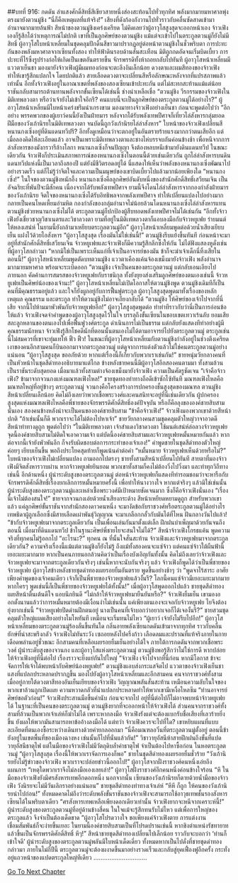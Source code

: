 ##บทที่ 916: กดดัน
ลำแสงศักดิ์สิทธิ์สีเขียวสายหนึ่งส่องสะท้อนไปทั่วทุกทิศ พลังมากมายมหาศาลพุ่งตรงมายังตวนมู่ชิง
“นี่ก็คือเหตุผลที่แท้จริง!”
เสียงที่ดังก้องกังวานไปทั่วราวกับคลื่นซัดสาดเข้ามา อำนาจมากมายล้นฟ้า
สีหน้าของตวนมู่ชิงเคร่งเครียด ไม่คิดเลยว่าผู้อาวุโสสูงสุดจะออกหน้าเอง
จ้าวเฟิงเองก็รู้สึกได้ว่าเหตุการณ์ไม่ปกติ เขาที่เป็นลูกศิษย์ของตวนมู่ชิง แม้แต่จะเข้าไปในตระกูลตวนมู่ก็ยังไม่มีสิทธิ์
ผู้อาวุโสใบหน้าเหลี่ยมในชุดคลุมปักดิ้นสีขาวมาปรากฏอยู่ต่อหน้าตวนมู่ชิงในชั่วพริบตา
การปะทะกันของพลังมหาศาลจากเซียนทั้งสอง ทำให้ฟ้าดินรอบด้านสั่นสะเทือน มิติถูกกดอัดจนเริ่มบิดเบี้ยว การปะทะที่ไร้ซึ่งรูปร่างก่อให้เกิดเป็นเขตอันตรายขึ้น
จักรพรรดิทั้งห้าถอยกลับไปทันที
ผู้อาวุโสหน้าเหลี่ยมมีแววตาเย็นชา มองมายังจ้าวเฟิงผู้มีผมทองก่อนจะตะลึงงันเล็กน้อย
ดวงตาและผมสีทองของจ้าวเฟิงทำให้เขารู้สึกแปลกใจ โดยปกติแล้ว สายเลือดดวงตาจะเปลี่ยนสีหรือลักษณะหลังจากที่แปรสภาพแล้วเท่านั้น
อีกทั้งจ้าวเฟิงอยู่ในอาณาเขตที่พลังของสองเซียนเข้าปะทะกัน แต่ไม่สะทกสะท้านแม้แต่น้อย
ราชันกลับสามารถต้านทานพลังจากขั้นเซียนได้เช่นนี้ ช่างน่าเหลือเชื่อ
“ตวนมู่ชิง วีรกรรมของจ้าวเฟิงในมิติเทพลวงตา หรือว่าเจ้ายังไม่เข้าใจอีกรึ? คนแบบนี้จะเป็นลูกศิษย์ของตระกูลตวนมู่ได้อย่างไร?”
ผู้อาวุโสหน้าเหลี่ยมมีใบหน้าเคร่งขรึมน่าเกรงขาม มองมาทางจ้าวเฟิงอย่างเย็นชา ก่อนจะพูดต่อไปว่า
“อีกอย่าง พรรคพวกของผู้เยาว์คนนี้ยังเป็นฝ่ายมาร หลังจากได้รับพลังเทพปีศาจก็เที่ยวไล่สังหารกลุ่มยอดฝีมือของวังเก้านิรยในมิติเทพลวงตา จนบัดนี้ถูกวังเก้านิรยไล่ล่าสังหาร”
ใบหน้าของจ้าวเฟิงเปลี่ยนสี หนานกงเซิ่งอยู่ที่ดินแดนทวีปรึ? อีกทั้งดูเหมือนว่าจะตกอยู่ในอันตรายร้ายแรงมากกว่าตนเสียอีก
แต่เมื่อลองคิดให้ละเอียดแล้ว อาจเป็นเพราะมิติเทพลวงตาและชางไห่บรรจบกันค่อนข้างช้า เพื่อหนีจากการล่าสังหารของมังกรวารีล้างโลกา หนานกงเซิ่งก็จนปัญญา จึงต้องหลบหนีเข้ามายังดินแดนทวีป
ในขณะเดียวกัน จ้าวเฟิงก็ประเมินสภาพการณ์ของหนานกงเซิ่งในตอนนี้ด้วยเช่นเดียวกัน ถูกไล่ล่าสังหารบนดินแดนทวีปแห่งนี้เป็นเวลาถึงสองปี แต่ยังมีชีวิตรอดอยู่ได้ นี่แสดงให้เห็นว่าพลังของหนานกงเซิ่งพัฒนาไปอย่างรวดเร็ว
แต่ก็ไม่รู้ว่าจิตใจและความเป็นมนุษย์ของเขาบิดเบี้ยวไปแล้วมากน้อยเพียงใด
“หนานกงเซิ่ง!”
ในใจของตวนมู่ชิงหนักอึ้ง หนานกงเซิ่งคือลูกศิษย์อันดับหนึ่งของสำนักศักดิ์สิทธิ์เสวียนเจิน เป็นอัจฉริยะที่พันปีจะมีสักคน
เนื่องจากได้รับพลังเทพปีศาจ ยามนี้จึงโดนไล่ล่าสังหารจากกองกำลังฝ่ายมารของวังเก้านิรย
จิตใจของหนานกงเซิ่งได้รับอิทธิพลจากพลังเทพปีศาจ ทำให้เปลี่ยนแปลงไปอย่างมาก กลายเป็นคนโหดเหี้ยมอำมหิต
กองกำลังของกลุ่มอำนาจไม่น้อยล้วนโดนหนานกงเซิ่งไล่ล่าสังหารแทน
ตวนมู่ชิงช่วยหนานกงเซิ่งไม่ได้ ตระกูลตวนมู่ก็ปกป้องผู้สืบทอดพลังเทพปีศาจไม่ได้เช่นกัน
“อีกทั้งจ้าวเฟิงยังเชี่ยวชาญวิชาเนตรและวิชาลวงตา ยามที่อยู่ในมิติเทพลวงตาก็แอบลงมือกับจ้าวหยูเฟย ร่ายมนต์ให้หลงเสน่ห์ ในยามนี้ยังกล้ามาเหยียบตระกูลตวนมู่อีก”
ผู้อาวุโสหน้าเหลี่ยมพูดต่อด้วยน้ำเสียงเยียบเย็น แฝงไว้ด้วยไอสังหาร
“ผู้อาวุโสสูงสุด เรื่องมันไม่ใช่เช่นนี้!”
ตวนมู่ชิงรีบแย้งขึ้นทันที ก่อนหน้าจะมาอยู่ที่สำนักศักดิ์สิทธิ์เสวียนเจิน จ้าวหยูเฟยและจ้าวเฟิงก็มีความรู้สึกลึกซึ้งให้กัน ไม่ได้ฟังแสลงหูดั่งเช่นที่ผู้อาวุโสกล่าวมา
“หากมิใช่เป็นเพราะเห็นแก่ที่เจ้าเป็นอาจารย์ของมัน ข้าก็จะฆ่าเจ้าเด็กนี่ทิ้งเสียในตอนนี้!”
ผู้อาวุโสหน้าเหลี่ยมพูดตัดบทตวนมู่ชิง แววตาเคืองแค้นจ้องเขม็งมายังจ้าวเฟิง พลังอำนาจมากมายมหาศาล พร้อมจะระเบิดออก
“ตวนมู่ชิง เจ้าเป็นคนของตระกูลตวนมู่ แต่กลับเอนเอียงไปภายนอก คัดค้านการสมรสของจ้าวหยูเฟยกับราชนิกุล ทั้งยังยุยงส่งเสริมลูกศิษย์ของตนเองเช่นนี้ จ้าวหยูเฟยเป็นศิษย์น้องของเจ้านะ!”
ผู้อาวุโสหน้าเหลี่ยมไม่เปิดโอกาสให้ตวนมู่ชิงพูด
ตวนมู่ชิงเดิมทีก็เป็นคนที่มีคุณธรรมอยู่แล้ว และใจก็ยังผูกอยู่กับการฟื้นฟูตระกูล
ผู้อาวุโสสูงสุดพูดมาทั้งเรื่องของหลักเหตุผล คุณธรรม และตระกูล ทำให้ตวนมู่ชิงไม่อาจเถียงกลับได้
“ตวนมู่ชิง ให้ศิษย์ของเจ้าไปจากที่นี่เสีย จากนี้ไปห้ามมาพัวพันกับจ้าวหยูเฟยอีก!”
ผู้อาวุโสสูงสุดพูดต่อ ทำท่าทีราวกับว่านี่เป็นการอ่อนข้อให้แล้ว
จ้าวเฟิงจดจำคำพูดของผู้อาวุโสสูงสุดไว้ในใจ
บรรลุถึงขั้นเซียนในขอบเขตเทวาเร้นลับ ยอมเสียสละลูกหลานของตนเองไปเพื่อฟื้นฟูวงศ์ตระกูล ดำเนินการไม่เป็นธรรม แต่กลับยังแสดงทีท่าอย่างผู้มีคุณธรรมนักหนา
จ้าวเฟิงรู้สึกโชคดีนักที่ตอนนั้นตนเองไม่ได้ตามอาจารย์ไปยังตระกูลตวนมู่
ตระกูลเช่นนี้ไม่สมควรที่เขาจะทุ่มเทให้
ฟิ้ว ฟิ้ว!
ในขณะที่ผู้อาวุโสหน้าเหลี่ยมกับตวนมู่ชิงกำลังอยู่ในช่วงตึงเครียด
เงาของคนอีกสามคนก็บินออกมาจากตระกูลตวนมู่
แต่ดูจากการแต่งตัวแล้วไม่ใช่คนตระกูลตวนมู่อย่างแน่นอน
“ผู้อาวุโสสูงสุด ขออภัยด้วย หากแต่เรื่องนี้ก็เกี่ยวกับพวกเราเช่นกัน!”
ชายหนุ่มวัยกลางคนที่เป็นหัวหน้าในชุดสีดำทองอธิบายมาแต่ไกล
ข้างหลังชายคนนี้มีผู้อาวุโสอีกสองคนตามมา ทั้งสามล้วนเป็นราชันระดับสุดยอด
เมื่อมาแล้วทั้งสามต่างจ้องเขม็งมายังจ้าวเฟิง ความเป็นศัตรูชัดเจน
“เจ้าคือจ้าวเฟิง? ข้ามาจากจวนกงแห่งมณฑลเฟิงไหล!”
ชายชุดทองท่าทางถือดีเข้าซักไซ้ทันที
มณฑลเฟิงไหลคือมณฑลใหญ่ที่อยู่ข้างๆ ตระกูลตวนมู่
จวนกงคือโครงสร้างการปกครองชั้นสูงสุดของมณฑล
ตวนมู่ชิงสีหน้าเปลี่ยนเล็กน้อย คิดไม่ถึงเลยว่าพวกเชื้อพระวงศ์และคนสนิทจะอยู่ที่นี่เช่นเดียวกัน
ผู้ปกครองสูงสุดแห่งมณฑลเฟิงไหลคือพี่ชายของจักรพรรดิศักดิ์สิทธิ์องค์ปัจจุบัน หรือก็คือลุงขององค์ชายสิบสามนั่นเอง
สองคนข้างหลังน่าจะเป็นคนขององค์ชายสิบสาม
“ข้าคือจ้าวเฟิง!”
จ้าวเฟิงมองพวกเขาด้วยสีหน้าปกติ
“ถ้าเช่นนั้นก็ดี พวกเราจะได้ไม่ต้องไปหาเจ้า”
ชายวัยกลางคนสวมชุดคลุมตัวใหญ่วาจาอวดดี สีหน้าท่าทางดูถูก พูดต่อไปว่า “ในมิติเทพลวงตา เจ้าสำแดงวิชาดวงตา ใช้มนต์เสน่ห์ล่อลวงจ้าวหยูเฟย จุดนี้องค์ชายสิบสามไม่ติดใจเอาความเจ้า แต่บัดนี้องค์ชายสิบสามและจ้าวหยูเฟยหมั้นหมายกันแล้ว หากต่อจากนี้เจ้ายังพัวพันอีก ก็จงรับผิดชอบต่อการกระทำของเจ้าเอง!”
คำพูดชายในชุดสีดำทองตัวใหญ่ค่อยๆ เยียบเย็นขึ้น พอถึงประโยคสุดท้ายก็พูดเน้นคำต่อคำ
“หมั้นหมาย จ้าวหยูเฟยเห็นด้วยหรือไม่?”
ใบหน้าของจ้าวเฟิงไม่เปลี่ยนแปลง ถามออกไปตรงๆ
ชายทั้งสามสีหน้าเปลี่ยนไปทันที สายตาที่มองจ้าวเฟิงมีจิตสังหารวาบผ่าน
หากจ้าวหยูเฟยยินยอม พวกเขาทั้งสามก็คงไม่ต้องวิ่งไปวิ่งมา และทำทุกวิถีทางเช่นนี้
อีกด้านหนึ่ง ผู้นำระดับสูงของตระกูลตวนมู่ ต่อหน้าจ้าวหยูเฟยก็แสดงทีท่ารอมชอมว่าจะหารือกับจักรพรรดิศักดิ์สิทธิ์เรื่องยกเลิกการหมั้นหมายครั้งนี้ เพื่อทำให้นางวางใจ
หากแต่จริงๆ แล้วมิใช่เช่นนั้น
ผู้นำระดับสูงของตระกูลตวนมู่และเหล่าเชื้อพระวงศ์มีเป้าหมายชัดเจนมาก ซึ่งก็คือจ้าวเฟิงนั่นเอง
“เรื่องนี้เจ้าไม่ต้องสนใจ!”
ชายจากจวนกงเอ่ยด้วยน้ำเสียงกระด้าง สีหน้าเหยียดหยามดูถูก
สำหรับพวกเขาแล้ว แค่ลูกศิษย์ขั้นราชันจากสำนักสองดาวคนหนึ่ง
จะมางัดข้อกับราชวงศ์หรือตระกูลตวนมู่ได้อย่างไร
เทพธิดาผู้ถูกเลือกซึ่งมีสายเลือดเผ่าพันธุ์วิญญาณ จะมาเกลือกกลั้วกับมันได้ที่ไหน ฝันกลางวันไปแล้ว!
“ข้ากับจ้าวหยูเฟยมาจากตระกูลเดียวกัน เป็นเพื่อนเล่นกันมาตั้งแต่เล็ก ฝึกฝนบำเพ็ญมาด้วยกันจนถึงตอนนี้ เมื่อมาที่ดินแดนทวีป ข้าในฐานะศิษย์พี่ชายไยจะสนใจไม่ได้?”
สีหน้าจ้าวเฟิงโกรธแค้น พูดความจริงที่ทุกคนไม่รู้ออกไป
“อะไรนะ?”
ทุกคน ณ ที่นั้นใจสั่นสะท้าน
จ้าวเฟิงและจ้าวหยูเฟยมาจากตระกูลเดียวกัน?
ความจริงเรื่องนี้แม้แต่ตวนมู่ชิงก็ยังไม่รู้
ถึงแม้ทั้งสองคนจะแซ่จ้าว แต่คนแซ่จ้าวใต้ผืนฟ้านี้เยอะแยะมากมาย หากเป็นคนภายนอกล้วนคิดว่าเป็นเรื่องบังเอิญกันทั้งนั้น
คิดไม่ถึงเลยว่าจ้าวเฟิงและจ้าวหยูเฟยจะมาจากตระกูลเดียวกันจริงๆ
เช่นนี้หากจะนับกันจริงๆ แล้ว จ้าวเฟิงก็พูดได้ว่าเป็นพี่ชายของจ้าวหยูเฟย
ผู้อาวุโสข้างหลังชายชุดดำทองเผยรอยยิ้มอันตราย พูดขึ้นอย่างช้าๆ ว่า “พูดจาไร้สาระ อาศัยเพียงคำพูดของเจ้าคนเดียว เจ้าก็เป็นพี่ชายของจ้าวหยูเฟยแล้วงั้นรึ? โลกนี้คนแซ่จ้าวมีเยอะแยะมากมาย หากใครๆ พูดเช่นนี้ก็เป็นพี่ชายของจ้าวหยูเฟยได้ทั้งนั้น!”
เมื่อผู้อาวุโสพูดออกไปแล้ว ชายชุดสีดำทองเผยสีหน้าตื่นเต้นดีใจ แอบนึกยินดี
“ไม่กล้าให้จ้าวหยูเฟยมายืนยันหรือ?”
จ้าวเฟิงยิ้มเย็น เขามองออกตั้งนานแล้วว่าการหมั้นหมายต้องมีเงื่อนงำไม่เช่นนั้น แค่เพียงตนเองจะเจอกับจ้าวหยูเฟย ไยจึงต้องยุ่งยากเช่นนี้
“จ้าวหยูเฟยปิดด่านฝึกตนอยู่ นางเป็นคนที่เจ้าบอกว่าอยากเจอก็ได้เจองั้นรึ?”
ชายสวมชุดคลุมตัวใหญ่แผดเสียงอย่างโมโหทันที เหมือนจะเริ่มทนไม่ไหว
“ผู้เยาว์ เจ้ายังไม่รีบไปอีก!”
ผู้อาวุโสหน้าเหลี่ยมของตระกูลตวนมู่ร้องลั่นขึ้นทันใด กลิ่นอายพลังเซียนกดดันเข้ามาจากทุกทิศ ราวกับคลื่นยักษ์ที่น่าสะพรึงกลัว
จ้าวเฟิงไม่ทันระวัง เซถอยหลังไปครึ่งก้าว เลือดลมและปราณที่แท้จริงภายในกายเดือดพล่านอยู่ชั่วขณะ
อีกสามคนที่เหลือเผยรอยยิ้มเย็นอย่างได้ใจ
ภายใต้การกดดันจากพวกเชื้อพระวงศ์ ผู้นำระดับสูงของจวนกง และผู้อาวุโสแห่งตระกูลตวนมู่ ตวนมู่ชิงพอรู้สึกว่าไม่ใช่การดี หากปล่อยให้จ้าวเฟิงอยู่ที่นี่ต่อไป เรื่องราวจะยิ่งแย่กันไปใหญ่
“จ้าวเฟิง เจ้าไปจากที่นี่ก่อน หากมีโอกาส ข้าจะจัดการให้เจ้าได้พบหน้ากับศิษย์น้องหยูเฟย!” ตวนมู่ชิงแอบส่งกระแสจิตไป
แววตาของจ้าวเฟิงเย็นชา แสงที่แปลกประหลาดปรากฏขึ้น มองไปยังผู้อาวุโสหน้าเหลี่ยมและอีกสามคน
คนจากราชวงศ์ทั้งสาม เมื่ออยู่ภายใต้ดวงตาสีทองอันเย็นเยียบของจ้าวเฟิง วิญญาณพลันสั่นสะท้าน เหมือนความลับในใจของพวกเขาล้วนถูกเปิดเผย ความหวาดกลัวที่น่าแปลกประหลาดทำให้พวกเขามีเหงื่อไหลซึม
“ท่านอาจารย์ ศิษย์ขอตัวก่อน!”
จ้าวเฟิงประสานมือขึ้นคำนับ ก่อนจะจากไป
อยู่ที่นี่ต่อไปก็ไม่อาจพบหน้าจ้าวหยูเฟยได้
ในฐานะที่เป็นคนของตระกูลตวนมู่ ตวนมู่ชิงยากที่จะออกหน้าให้จ้าวเฟิงได้
ส่วนคนจากราชวงศ์ทั้งสามที่ล้วนเป็นพวกเจ้าเล่ห์ก็ฆ่าไม่ได้
เพราะหากลงมือ จ้าวเฟิงรังแต่จะต้องแบกรับชื่อเสียงที่เลวร้ายยิ่งขึ้น ยังผลให้พวกมันสามารถหาข้ออ้างลงมือได้
แต่ทว่า จ้าวเฟิงควรจะไปที่ใด?
เขาหยิบแผนที่แบบละเอียดที่ตนเองซื้อระหว่างเดินทางด้วยค่ายกลออกมา
“นี่คือมณฑลอวิ๋นที่ตระกูลตวนมู่ตั้งอยู่ ตอนนี้ข้ายังอยู่ในเขตพื้นที่ของเมืองฉางหง เช่นนั้นก็ไปที่นั่นแล้วกัน!”
วิชาวายุอัสนีห้าสายฝึกฝนถึงขั้นที่แปด วายุอัสนีธาตุไฟ
แต่ในมือของจ้าวเฟิงไม่มีวัตถุดิบล้ำค่าธาตุไฟ จำเป็นต้องไปหาซื้อก่อน
ในหอตระกูลตวนมู่
“ผู้อาวุโสสูงสุด เรื่องนี้ให้พวกเราจัดการเองก็พอ”
ชายในชุดสีดำทองเผยรอยยิ้มชั่วร้าย
“วังเก้านิรยยังไม่รู้ข่าวของจ้าวเฟิง พวกเราจะปล่อยข่าวนี้ออกไป!” ผู้อาวุโสจากฝั่งราชวงศ์คนหนึ่งเอ่ยถึงแผนการ
“เหตุใดพวกเราจึงไม่ลงมือเองเลยเล่า!”
ผู้อาวุโสฝั่งราชวงศ์อีกคนหนึ่งค่อนข้างใจร้อน
“หึ ในมือของจ้าวเฟิงยังมีศรสังหารเทพอีกดอกหนึ่ง นอกจากนั้น เซียนของวังเก้านิรยก็ตายด้วยน้ำมือของจ้าวเฟิง วังนิรยจะไม่มีวันเลิกราอย่างแน่นอน”
ชายชุดสีดำทองท่าทางเจ้าเล่ห์
“หึหึ ก็ถูก ให้คนของวังเก้านิรยนำไปก่อน!”
ทั้งหมดคาดไม่ถึงว่าระดับพลังขั้นราชันของจ้าวเฟิงจะสามารถใช้อาวุธเทพชั้นรองสังหารเซียนได้ในพริบตาเดียว
“ศรสังหารเทพเหลือเพียงดอกเดียวเท่านั้น จ้าวเฟิงยากจะหนีจากเคราะห์นี้!”
ผู้นำระดับสูงของตระกูลตวนมู่ที่อยู่ด้านข้างสี่คน ในใจแม้จะรู้สึกทนรับไม่ไหว แต่เพื่อการใหญ่ของตระกูลแล้ว จึงจำเป็นต้องเด็ดขาด
“ผู้อาวุโสโปรดวางใจ ขอเพียงแค่จ้าวเฟิงตาย การแต่งงานเชื่อมสัมพันธ์ก็จะง่ายขึ้นเยอะ ในยามนี้องค์ชายสิบสามเป็นที่โปรดปรานเช่นนี้ หากชิงตำแหน่งรัชทายาทแล้วขึ้นเป็นจักรพรรดิศักดิ์สิทธิ์ หึๆ!”
สีหน้าชายชุดสีดำทองเปลี่ยนไปเล็กน้อย ราวกับจะบอกว่า ‘ท่านก็เข้าใจดี’
ผู้นำระดับสูงของตระกูลตวนมู่พลันมีใบหน้าเด็ดเดี่ยว
ทั้งหมดหากเป็นไปดั่งที่ชายชุดดำทองกล่าวมา
ภายในไม่กี่ปีนี้ ตระกูลตวนมู่จะต้องผงาดขึ้นมาอย่างรวดเร็วและกลับสู่ยุคเฟื่องฟูอีกครั้ง กระทั่งอยู่แถวหน้าของแปดตระกูลใหญ่ทีเดียว
…………………………


[Go To Next Chapter]( ./154.md)
